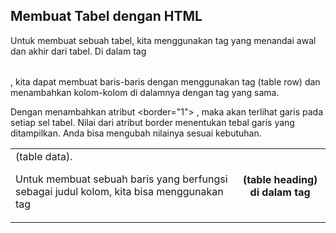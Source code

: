 ## Membuat Tabel dengan HTML
Untuk membuat sebuah tabel, kita menggunakan tag <table> yang menandai awal dan akhir dari tabel. Di dalam tag <table>, kita dapat membuat baris-baris dengan menggunakan tag <tr> (table row) dan menambahkan kolom-kolom di dalamnya dengan tag <td> (table data).

Untuk membuat sebuah baris yang berfungsi sebagai judul kolom, kita bisa menggunakan tag <th> (table heading) di dalam tag <tr> yang sama.

Dengan menambahkan atribut <border="1"> , maka akan terlihat garis pada setiap sel tabel. Nilai dari atribut border menentukan tebal garis yang ditampilkan. Anda bisa mengubah nilainya sesuai kebutuhan.